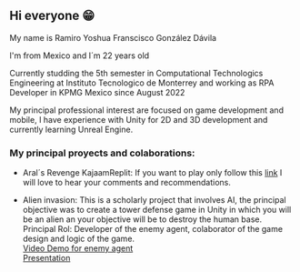 ## Hi everyone 😁

My name is Ramiro Yoshua Franscisco González Dávila

I'm from Mexico and I´m 22 years old

Currently studding the 5th semester in Computational Technologics Engineering at Instituto Tecnologico de Monterrey and working as RPA Developer in KPMG Mexico since August 2022 

My principal professional interest are focused on game development and mobile, I have experience with Unity for 2D and 3D development and currently learning Unreal Engine.

### My principal proyects and colaborations:

- Aral´s Revenge KajaamReplit:
   If you want to play only follow this [link](https://Arals-Revenge.ramiroyoshuafra.repl.co)
   I will love to hear your comments and recommendations.
 
- Alien invasion:
  This is a scholarly project that involves AI, the principal objective was to create a tower defense game in Unity in which you will be an alien an your objective will be to destroy the human base. <br>
  Principal Rol: Developer of the enemy agent, colaborator of the game design and logic of the game.<br>
  [Video Demo for enemy agent](https://drive.google.com/file/d/19ozpDaTk2Nyoxjzefj6TxdjBelqNussH/view?usp=sharing)<br>
  [Presentation](https://docs.google.com/presentation/d/1xxE3dso6KpFnMlHAdAFBkCxSzggKivtPXmTlO8gKAas/edit?usp=sharing)
  

<!--
**RamiroGonzalezDavila/RamiroGonzalezDavila** is a ✨ _special_ ✨ repository because its `README.md` (this file) appears on your GitHub profile.

Here are some ideas to get you started:

- 🔭 I’m currently working on ...
- 🌱 I’m currently learning ...
- 👯 I’m looking to collaborate on ...
- 🤔 I’m looking for help with ...
- 💬 Ask me about ...
- 📫 How to reach me: ...
- 😄 Pronouns: ...
- ⚡ Fun fact: ...
-->
